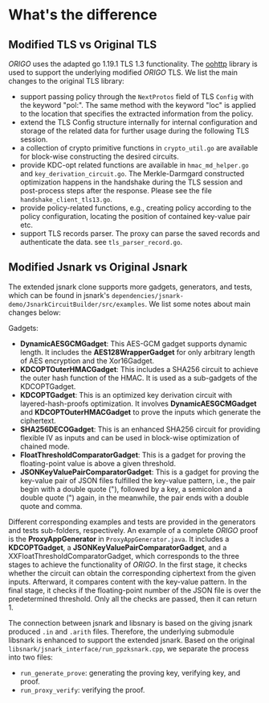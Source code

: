 # What's the difference

## Modified TLS vs Original TLS
_ORIGO_ uses the adapted go 1.19.1 TLS 1.3 functionality. The [oohttp](https://github.com/ooni/oohttp) library is used to support the underlying modified _ORIGO_ TLS.
We list the main changes to the original TLS library:
- support passing policy through the `NextProtos` field of TLS `Config` with the keyword "pol:". The same method with the keyword "loc" is applied to the location that specifies the extracted information from the policy.
- extend the TLS Config structure internally for internal configuration and storage of the related data for further usage during the following TLS session.
- a collection of crypto primitive functions in `crypto_util.go` are available for block-wise constructing the desired circuits.
- provide KDC-opt related functions are available in `hmac_md_helper.go` and `key_derivation_circuit.go`. The Merkle-Darmgard constructed optimization happens in the handshake during the TLS session and post-process steps after the response. Please see the file `handshake_client_tls13.go`.
- provide policy-related functions, e.g., creating policy according to the policy configuration, locating the position of contained key-value pair etc.
- support TLS records parser. The proxy can parse the saved records and authenticate the data. see `tls_parser_record.go`.

## Modified Jsnark vs Original Jsnark
The extended jsnark clone supports more gadgets, generators, and tests, which can be found in jsnark's `dependencies/jsnark-demo/JsnarkCircuitBuilder/src/examples`.
We list some notes about main changes below:

Gadgets:
- __DynamicAESGCMGadget__: This AES-GCM gadget supports dynamic length. It includes the __AES128WrapperGadget__ for only arbitrary length of AES encryption and the Xor16Gadget.
- __KDCOPTOuterHMACGadget__: This includes a SHA256 circuit to achieve the outer hash function of the HMAC. It is used as a sub-gadgets of the KDCOPTGadget.
- __KDCOPTGadget__: This is an optimized key derivation circuit with layered-hash-proofs optimization. It involves __DynamicAESGCMGadget__ and __KDCOPTOuterHMACGadget__ to prove the inputs which generate the ciphertext.
- __SHA256DECOGadget__: This is an enhanced SHA256 circuit for providing flexible IV as inputs and can be used in block-wise optimization of chained mode.
- __FloatThresholdComparatorGadget__: This is a gadget for proving the floating-point value is above a given threshold.
- __JSONKeyValuePairComparatorGadget__: This is a gadget for proving the key-value pair of JSON files fulfilled the key-value pattern, i.e., the pair begin with a double quote ("), followed by a key, a semicolon and a double quote (") again, in the meanwhile, the pair ends with a double quote and comma.

Different corresponding examples and tests are provided in the generators and tests sub-folders, respectively. An example of a complete _ORIGO_ proof is the __ProxyAppGenerator__ in `ProxyAppGenerator.java`. It includes a __KDCOPTGadget__, a __JSONKeyValuePairComparatorGadget__, and a XXFloatThresholdComparatorGadget, which corresponds to the three stages to achieve the functionality of _ORIGO_. In the first stage, it checks whether the circuit can obtain the corresponding ciphertext from the given inputs. Afterward, it compares content with the key-value pattern. In the final stage, it checks if the floating-point number of the JSON file is over the predetermined threshold. Only all the checks are passed, then it can return 1.

The connection between jsnark and libsnary is based on the giving jsnark produced `.in` and `.arith` files. Therefore, the underlying submodule libsnark is enhanced to support the extended jsnark. Based on the original `libsnark/jsnark_interface/run_ppzksnark.cpp`, we separate the process into two files:
- `run_generate_prove`: generating the proving key, verifying key, and proof.
- `run_proxy_verify`: verifying the proof.

